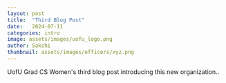```yaml
---
layout: post
title:  "Third Blog Post"
date:   2024-07-11
categories: intro
image: assets/images/uofu_logo.png
author: Sakshi
thumbnail: assets/images/officers/xyz.png
---
```


UofU Grad CS Women's third blog post introducing this new organization..
